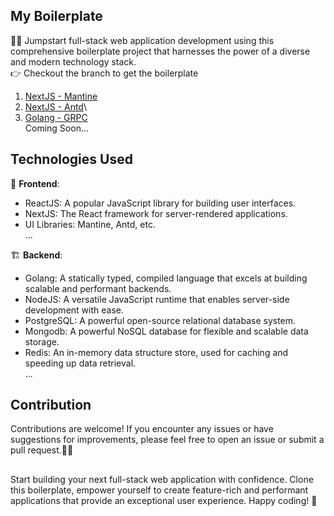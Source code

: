 ## My Boilerplate
🧑‍💻 Jumpstart full-stack web application development using this comprehensive boilerplate project that harnesses the power of a diverse and modern technology stack.\
👉 Checkout the branch to get the boilerplate
1. [NextJS - Mantine](https://github.com/hiamthach/boilerplates/tree/next-mantine)
2. [NextJS - Antd](https://github.com/hiamthach/boilerplates/tree/next-antd)\
3. [Golang - GRPC](https://github.com/hiamthach/boilerplates/tree/go-microservices)\
Coming Soon...

## Technologies Used
🎨 **Frontend**:
  - ReactJS: A popular JavaScript library for building user interfaces.
  - NextJS: The React framework for server-rendered applications.
  - UI Libraries: Mantine, Antd, etc.\
  ...
    
🏗️ **Backend**:
  - Golang: A statically typed, compiled language that excels at building scalable and performant backends.
  - NodeJS: A versatile JavaScript runtime that enables server-side development with ease.
  - PostgreSQL: A powerful open-source relational database system.
  - Mongodb: A powerful NoSQL database for flexible and scalable data storage.
  - Redis: An in-memory data structure store, used for caching and speeding up data retrieval.  
  ...
## Contribution
Contributions are welcome! If you encounter any issues or have suggestions for improvements, please feel free to open an issue or submit a pull request.🙆🫰

##
Start building your next full-stack web application with confidence. Clone this boilerplate, empower yourself to create feature-rich and performant applications that provide an exceptional user experience. Happy coding! 🚀
